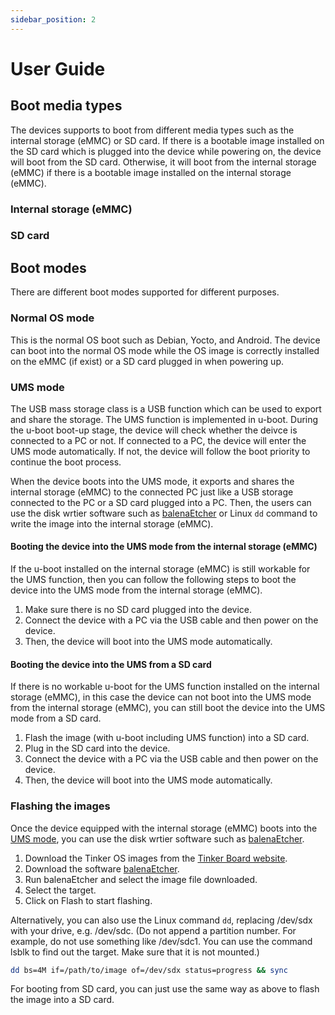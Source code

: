 ```yaml
---
sidebar_position: 2
---
```


# User Guide
## Boot media types
The devices supports to boot from different media types such as the internal storage (eMMC) or SD card. If there is a bootable image installed on the SD card which is plugged into the device while powering on, the device will boot from the SD card. Otherwise, it will boot from the internal storage (eMMC) if there is a bootable image installed on the internal storage (eMMC).

### Internal storage (eMMC)
### SD card

## Boot modes
There are different boot modes supported for different purposes.

### Normal OS mode
This is the normal OS boot such as Debian, Yocto, and Android. The device can boot into the normal OS mode while the OS image is correctly installed on the eMMC (if exist) or a SD card plugged in when powering up.

### UMS mode
The USB mass storage class is a USB function which can be used to export and share the storage. The UMS function is implemented in u-boot. During the u-boot boot-up stage, the device will check whether the deivce is connected to a PC or not. If connected to a PC, the device will enter the UMS mode automatically. If not, the device will follow the boot priority to continue the boot process.

When the device boots into the UMS mode, it exports and shares the internal storage (eMMC) to the connected PC just like a USB storage connected to the PC or a SD card plugged into a PC. Then, the users can use the disk wrtier software such as [balenaEtcher](https://www.balena.io/etcher/) or Linux `dd` command to write the image into the internal storage (eMMC).

#### Booting the device into the UMS mode from the internal storage (eMMC)
If the u-boot installed on the internal storage (eMMC) is still workable for the UMS function, then you can follow the following steps to boot the device into the UMS mode from the internal storage (eMMC).
1. Make sure there is no SD card plugged into the device.
2. Connect the device with a PC via the USB cable and then power on the device.
3. Then, the device will boot into the UMS mode automatically.

#### Booting the device into the UMS from a SD card
If there is no workable u-boot for the UMS function installed on the internal storage (eMMC), in this case the device can not boot into the UMS mode from the internal storage (eMMC), you can still boot the device into the UMS mode from a SD card.
1. Flash the image (with u-boot including UMS function) into a SD card.
2. Plug in the SD card into the device.
3. Connect the device with a PC via the USB cable and then power on the device.
4. Then, the device will boot into the UMS mode automatically.

### Flashing the images
Once the device equipped with the internal storage (eMMC) boots into the [UMS mode](#ums-mode), you can use the disk wrtier software such as [balenaEtcher](https://www.balena.io/etcher/).

1. Download the Tinker OS images from the [Tinker Board website](https://tinker-board.asus.com/download.html).
2. Download the software [balenaEtcher](https://www.balena.io/etcher/).
2. Run balenaEtcher and select the image file downloaded.
3. Select the target.
4. Click on Flash to start flashing.

Alternatively, you can also use the Linux command `dd`, replacing /dev/sdx with your drive, e.g. /dev/sdc. (Do not append a partition number. For example, do not use something like /dev/sdc1. You can use the command lsblk to find out the target. Make sure that it is not mounted.)
```bash
dd bs=4M if=/path/to/image of=/dev/sdx status=progress && sync
```

For booting from SD card, you can just use the same way as above to flash the image into a SD card.
